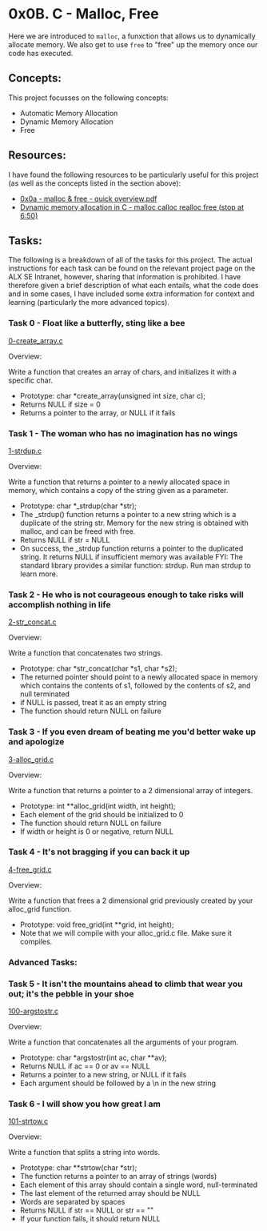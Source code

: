 # 0x0B. C - Malloc, Free

Here we are introduced to `malloc`, a funxction that allows us to dynamically allocate memory. We also get to use `free` to "free" up the memory once our code has executed.

## Concepts:

This project focusses on the following concepts:

 - Automatic Memory Allocation
 - Dynamic Memory Allocation
 - Free

## Resources:

I have found the following resources to be particularly useful for this project (as well as the concepts listed in the section above):

 - [0x0a - malloc & free - quick overview.pdf](https://s3.amazonaws.com/alx-intranet.hbtn.io/uploads/misc/2021/1/a094c90e7f466bbeaa49cb24c8f04e7f27aaad41.pdf?X-Amz-Algorithm=AWS4-HMAC-SHA256&X-Amz-Credential=AKIARDDGGGOUSBVO6H7D%2F20230317%2Fus-east-1%2Fs3%2Faws4_request&X-Amz-Date=20230317T174139Z&X-Amz-Expires=86400&X-Amz-SignedHeaders=host&X-Amz-Signature=3a76f790f19691e86d101c4e89d9018b00da7337293b6fd9b942b8752135d3e5)
 - [Dynamic memory allocation in C - malloc calloc realloc free (stop at 6:50)](https://www.youtube.com/watch?v=xDVC3wKjS64)

## Tasks:

The following is a breakdown of all of the tasks for this project. The actual instructions for each task can be found on the relevant project page on the ALX SE Intranet, however, sharing that information is prohibited. I have therefore given a brief description of what each entails, what the code does and in some cases, I have included some extra information for context and learning (particularly the more advanced topics).

### Task 0 - Float like a butterfly, sting like a bee

[0-create_array.c](https://github.com/deanbirnie/alx-low_level_programming/blob/master/0x0B-malloc_free/0-create_array.c)

Overview:

Write a function that creates an array of chars, and initializes it with a specific char.

 - Prototype: char *create_array(unsigned int size, char c);
 - Returns NULL if size = 0
 - Returns a pointer to the array, or NULL if it fails

### Task 1 - The woman who has no imagination has no wings

[1-strdup.c](https://github.com/deanbirnie/alx-low_level_programming/blob/master/0x0B-malloc_free/1-strdup.c)

Overview:

Write a function that returns a pointer to a newly allocated space in memory, which contains a copy of the string given as a parameter.

 - Prototype: char *_strdup(char *str);
 - The _strdup() function returns a pointer to a new string which is a duplicate of the string str. Memory for the new string is obtained with malloc, and can be freed with free.
 - Returns NULL if str = NULL
 - On success, the _strdup function returns a pointer to the duplicated string. It returns NULL if insufficient memory was available
FYI: The standard library provides a similar function: strdup. Run man strdup to learn more.

### Task 2 - He who is not courageous enough to take risks will accomplish nothing in life

[2-str_concat.c](https://github.com/deanbirnie/alx-low_level_programming/blob/master/0x0B-malloc_free/2-str_concat.c)

Overview:

Write a function that concatenates two strings.

 - Prototype: char *str_concat(char *s1, char *s2);
 - The returned pointer should point to a newly allocated space in memory which contains the contents of s1, followed by the contents of s2, and null terminated
 - if NULL is passed, treat it as an empty string
 - The function should return NULL on failure

### Task 3 - If you even dream of beating me you'd better wake up and apologize

[3-alloc_grid.c](https://github.com/deanbirnie/alx-low_level_programming/blob/master/0x0B-malloc_free/3-alloc_grid.c)

Overview:

Write a function that returns a pointer to a 2 dimensional array of integers.

 - Prototype: int **alloc_grid(int width, int height);
 - Each element of the grid should be initialized to 0
 - The function should return NULL on failure
 - If width or height is 0 or negative, return NULL

### Task 4 - It's not bragging if you can back it up

[4-free_grid.c](https://github.com/deanbirnie/alx-low_level_programming/blob/master/0x0B-malloc_free/4-free_grid.c)

Overview:

Write a function that frees a 2 dimensional grid previously created by your alloc_grid function.

 - Prototype: void free_grid(int **grid, int height);
 - Note that we will compile with your alloc_grid.c file. Make sure it compiles.

### Advanced Tasks:

### Task 5 - It isn't the mountains ahead to climb that wear you out; it's the pebble in your shoe

[100-argstostr.c]()

Overview:

Write a function that concatenates all the arguments of your program.

 - Prototype: char *argstostr(int ac, char **av);
 - Returns NULL if ac == 0 or av == NULL
 - Returns a pointer to a new string, or NULL if it fails
 - Each argument should be followed by a \n in the new string

### Task 6 - I will show you how great I am

[101-strtow.c]()

Overview:

Write a function that splits a string into words.

 - Prototype: char **strtow(char *str);
 - The function returns a pointer to an array of strings (words)
 - Each element of this array should contain a single word, null-terminated
 - The last element of the returned array should be NULL
 - Words are separated by spaces
 - Returns NULL if str == NULL or str == ""
 - If your function fails, it should return NULL
